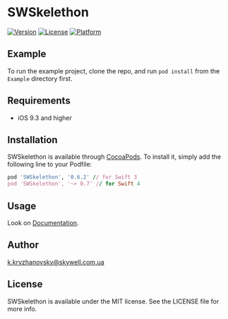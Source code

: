 # SWSkelethon


[![Version](https://img.shields.io/cocoapods/v/SWSkelethon.svg?style=flat)](http://cocoapods.org/pods/SWSkelethon)
[![License](https://img.shields.io/cocoapods/l/SWSkelethon.svg?style=flat)](http://cocoapods.org/pods/SWSkelethon)
[![Platform](https://img.shields.io/cocoapods/p/SWSkelethon.svg?style=flat)](http://cocoapods.org/pods/SWSkelethon)

## Example

To run the example project, clone the repo, and run `pod install` from the `Example` directory first.

## Requirements
* iOS 9.3 and higher

## Installation

SWSkelethon is available through [CocoaPods](http://cocoapods.org). To install
it, simply add the following line to your Podfile:

```ruby
pod 'SWSkelethon', '0.6.2' // for Swift 3
pod 'SWSkelethon', '~> 0.7' // for Swift 4

```

## Usage

Look on [Documentation](https://skywelldevelopers.github.io/SWSkelethon/).


## Author
k.kryzhanovsky@skywell.com.ua

## License
SWSkelethon is available under the MIT license. See the LICENSE file for more info.
